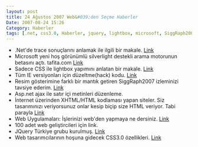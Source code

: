 ```yaml
---
layout: post
title: 24 Ağustos 2007 Web&#039;den Seçme Haberler
Date: 2007-08-24 15:26
Category: Haberler
tags: [.net, css3.0, Haberler, jquery, lightbox, microsoft, SiggRaph2007, tafita]
---
```


-   .Net'de trace sonuçlarını anlamak ile ilgili bir makale. [Link][]
-   Microsoft yeni hoş görünümlü silverlight destekli arama motorunun
    betasını açtı. tafita.com [Link][1]
-   Sadece CSS ile lightbox yapımını anlatan bir makale. [Link][2]
-   Tüm IE versiyonları için düzeltme(hack) kodu. [Link][3]
-   Resim gösterimine farklı bir mantık getiren SiggRaph2007 izleminizi
    tavsiye ederim. [Link][4]
-   Asp.net ajax ile satır içi metinleri düzenleme.
-   İnternet üzerinden XHTML/HTML kodlaması yapan siteler. Siz
    tasarımınızı veriyorsunuz onlar kesip biçip size HTML veriyor. Tabi
    parayla [Link][6]
-   Web Uygulamaları: İşlerinizi web'den yapmaya ne dersiniz. [Link][7]
-   100 adet web geliştircileri için link.
-   JQuery Türkiye grubu kurulmuş. [Link][9]
-   Web tasarımcılarının hoşuna gidecek CSS3.0 özellikleri. [Link][10]


  [Link]: http://aspalliance.com/1373_Understanding_Tracing_in_ASPNET_20
    "Trace"
  [1]: http://www.tafiti.com/ "Tafiti"
  [2]: http://www.emanueleferonato.com/2007/08/22/create-a-lightbox-effect-only-with-css-no-javascript-needed/
    "CSS ve Lişghtbox"
  [3]: http://spittingcat.blogspot.com/2007/08/ie-css-hack-including-ie7.html
    "IE hack"
  [4]: http://www.youtube.com/watch?v=vIFCV2spKtg "SiggRaph2007"
  [6]: http://www.smashingmagazine.com/2007/08/23/xhtmlcss-coding-services/
    "Çevirim içi HTML"
  [7]: http://www.smashingmagazine.com/2007/08/22/web-applications-improve-your-workflow/
    "web üzerinden iş yapmak"
  [9]: http://groups.google.com/group/jquery-turkish "jquery Türkiye"
  [10]: http://www.clazh.com/new-css-30-features-that-web-designers-would-love/
    "CSS3.0"
